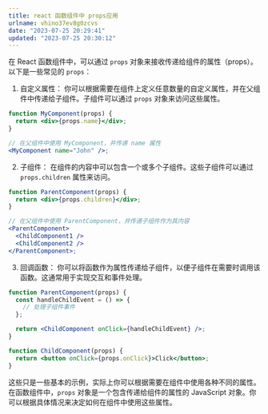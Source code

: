```yaml
---
title: react 函数组件中 props应用
urlname: vhino37ev8g0zcvs
date: "2023-07-25 20:29:41"
updated: "2023-07-25 20:30:12"
---
```


在 React 函数组件中，可以通过 `props` 对象来接收传递给组件的属性（props）。以下是一些常见的 `props`：

1. 自定义属性：
   你可以根据需要在组件上定义任意数量的自定义属性，并在父组件中传递给子组件。子组件可以通过 `props` 对象来访问这些属性。

```jsx
function MyComponent(props) {
  return <div>{props.name}</div>;
}

// 在父组件中使用 MyComponent，并传递 name 属性
<MyComponent name="John" />;
```

2. 子组件：
   在组件的内容中可以包含一个或多个子组件。这些子组件可以通过 `props.children` 属性来访问。

```jsx
function ParentComponent(props) {
  return <div>{props.children}</div>;
}

// 在父组件中使用 ParentComponent，并传递子组件作为其内容
<ParentComponent>
  <ChildComponent1 />
  <ChildComponent2 />
</ParentComponent>;
```

3. 回调函数：
   你可以将函数作为属性传递给子组件，以便子组件在需要时调用该函数。这通常用于实现交互和事件处理。

```jsx
function ParentComponent(props) {
  const handleChildEvent = () => {
    // 处理子组件事件
  };

  return <ChildComponent onClick={handleChildEvent} />;
}

function ChildComponent(props) {
  return <button onClick={props.onClick}>Click</button>;
}
```

这些只是一些基本的示例，实际上你可以根据需要在组件中使用各种不同的属性。在函数组件中，`props` 对象是一个包含传递给组件的属性的 JavaScript 对象。你可以根据具体情况来决定如何在组件中使用这些属性。
